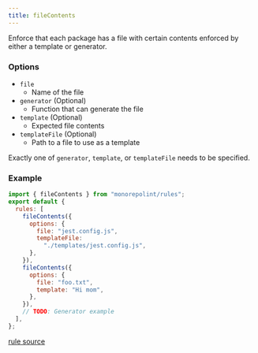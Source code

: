 ```yaml
---
title: fileContents
---
```


Enforce that each package has a file with certain contents enforced by either a template or generator.

### Options

- `file`
  - Name of the file
- `generator` (Optional)
  - Function that can generate the file
- `template` (Optional)
  - Expected file contents
- `templateFile` (Optional)
  - Path to a file to use as a template

Exactly one of `generator`, `template`, or `templateFile` needs to be specified.

### Example

```js
import { fileContents } from "monorepolint/rules";
export default {
  rules: [
    fileContents({
      options: {
        file: "jest.config.js",
        templateFile:
          "./templates/jest.config.js",
      },
    }),
    fileContents({
      options: {
        file: "foo.txt",
        template: "Hi mom",
      },
    }),
    // TODO: Generator example
  ],
};
```

[rule source](https://github.com/monorepolint/monorepolint/blob/main/packages/rules/src/fileContents.ts)
